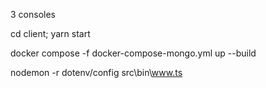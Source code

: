 3 consoles

cd client; yarn start

docker compose -f docker-compose-mongo.yml up --build

nodemon -r dotenv/config src\bin\www.ts